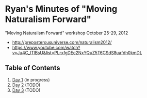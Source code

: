 Ryan's Minutes of "Moving Naturalism Forward"
================================================================================

"Moving Naturalism Forward" workshop October 25-29, 2012

-   <http://preposterousuniverse.com/naturalism2012/>
-   <https://www.youtube.com/watch?v=Ju4C_ITlBsU&list=PLrxfgDEc2NxYQuZ5T6CSdS8uafdh0kmDL>


Table of Contents
--------------------------------------------------------------------------------

1.  [Day 1](day1.html)   (in progress)
1.  [Day 2](day2.html)   (TODO)
1.  [Day 3](day3.html)   (TODO)


